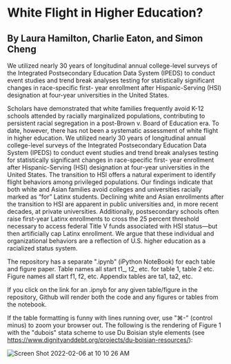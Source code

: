# White Flight in Higher Education?

## By Laura Hamilton, Charlie Eaton, and Simon Cheng

We utilized nearly 30 years of longitudinal annual college-level surveys of the Integrated Postsecondary Education Data System (IPEDS) to conduct event studies and trend break analyses testing for statistically significant changes in race-specific first- year enrollment after Hispanic-Serving (HSI) designation at four-year universities in the United States.

Scholars have demonstrated that white families frequently avoid K-12 schools attended by racially marginalized populations, contributing to persistent racial segregation in a post-Brown v. Board of Education era. To date, however, there has not been a systematic assessment of white flight in higher education. We utilized nearly 30 years of longitudinal annual college-level surveys of the Integrated Postsecondary Education Data System (IPEDS) to conduct event studies and trend break analyses testing for statistically significant changes in race-specific first- year enrollment after Hispanic-Serving (HSI) designation at four-year universities in the United States. The transition to HSI offers a natural experiment to identify flight behaviors among privileged populations. Our findings indicate that both white and Asian families avoid colleges and universities racially marked as “for” Latinx students. Declining white and Asian enrollments after the transition to HSI are apparent in public universities and, in more recent decades, at private universities. Additionally, postsecondary schools often raise first-year Latinx enrollments to cross the 25 percent threshold necessary to access federal Title V funds associated with HSI status—but then artificially cap Latinx enrollment. We argue that these individual and organizational behaviors are a reflection of U.S. higher education as a racialized status system.

The repository has a separate ".ipynb" (iPython NoteBook) for each table and figure paper. Table names all start t1_, t2_ etc. for table 1, table 2 etc. Figure names all start f1, f2, etc. Appendix tables are ta1, ta2, etc.

If you click on the link for an .ipnyb for any given table/figure in the repository, Github will render both the code and any figures or tables from the notebook.

If the table formatting is funny with lines running over, use "⌘-" (control minus) to zoom your browser out. The following is the rendering of Figure 1 with the "dubois" stata scheme to use Du Boisian style elements (see https://www.dignityanddebt.org/projects/du-boisian-resources/):

![Screen Shot 2022-02-06 at 10 10 26 AM](https://user-images.githubusercontent.com/6294571/152694961-57f5d245-550f-483e-9e6f-eee041d40e59.png)
